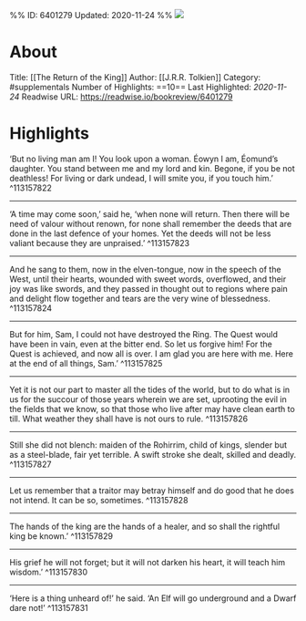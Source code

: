 %%
ID: 6401279
Updated: 2020-11-24
%%
![](https://images-na.ssl-images-amazon.com/images/I/41KGl2FqeAL._SL500_.jpg)

# About
Title: [[The Return of the King]]
Author: [[J.R.R. Tolkien]]
Category: #supplementals
Number of Highlights: ==10==
Last Highlighted: *2020-11-24*
Readwise URL: https://readwise.io/bookreview/6401279

# Highlights 
‘But no living man am I! You look upon a woman. Éowyn I am, Éomund’s daughter. You stand between me and my lord and kin. Begone, if you be not deathless! For living or dark undead, I will smite you, if you touch him.’  ^113157822

---

‘A time may come soon,’ said he, ‘when none will return. Then there will be need of valour without renown, for none shall remember the deeds that are done in the last defence of your homes. Yet the deeds will not be less valiant because they are unpraised.’  ^113157823

---

And he sang to them, now in the elven-tongue, now in the speech of the West, until their hearts, wounded with sweet words, overflowed, and their joy was like swords, and they passed in thought out to regions where pain and delight flow together and tears are the very wine of blessedness.  ^113157824

---

But for him, Sam, I could not have destroyed the Ring. The Quest would have been in vain, even at the bitter end. So let us forgive him! For the Quest is achieved, and now all is over. I am glad you are here with me. Here at the end of all things, Sam.’  ^113157825

---

Yet it is not our part to master all the tides of the world, but to do what is in us for the succour of those years wherein we are set, uprooting the evil in the fields that we know, so that those who live after may have clean earth to till. What weather they shall have is not ours to rule.  ^113157826

---

Still she did not blench: maiden of the Rohirrim, child of kings, slender but as a steel-blade, fair yet terrible. A swift stroke she dealt, skilled and deadly.  ^113157827

---

Let us remember that a traitor may betray himself and do good that he does not intend. It can be so, sometimes.  ^113157828

---

The hands of the king are the hands of a healer, and so shall the rightful king be known.’  ^113157829

---

His grief he will not forget; but it will not darken his heart, it will teach him wisdom.’  ^113157830

---

‘Here is a thing unheard of!’ he said. ‘An Elf will go underground and a Dwarf dare not!’  ^113157831

